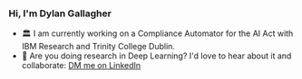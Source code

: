### Hi, I'm Dylan Gallagher

- 🏛 I am currently working on a Compliance Automator for the AI Act with IBM Research and Trinity College Dublin.
- 🤝 Are you doing research in Deep Learning? I'd love to hear about it and collaborate: [DM me on LinkedIn](https://www.linkedin.com/in/dylan-gallagher000)
